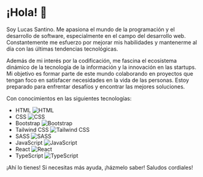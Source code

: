 # ¡Hola! 🚀

Soy Lucas Santino. Me apasiona el mundo de la programación y el desarrollo de software, especialmente en el campo del desarrollo web. Constantemente me esfuerzo por mejorar mis habilidades y mantenerme al día con las últimas tendencias tecnológicas.

Además de mi interés por la codificación, me fascina el ecosistema dinámico de la tecnología de la información y la innovación en las startups. Mi objetivo es formar parte de este mundo colaborando en proyectos que tengan foco en satisfacer necesidades en la vida de las personas. Estoy preparado para enfrentar desafíos y encontrar las mejores soluciones.

Con conocimientos en las siguientes tecnologías:

- HTML <img src="https://img.icons8.com/color/24/000000/html-5.png" alt="HTML" style="margin-right: 10px;">
- CSS <img src="https://img.icons8.com/color/24/000000/css3.png" alt="CSS" style="margin-right: 10px;">
- Bootstrap <img src="https://img.icons8.com/color/24/000000/bootstrap.png" alt="Bootstrap" style="margin-right: 10px;">
- Tailwind CSS <img src="https://www.vectorlogo.zone/logos/tailwindcss/tailwindcss-icon.svg" alt="Tailwind CSS" style="margin-right: 10px;">
- SASS <img src="https://img.icons8.com/color/24/000000/sass.png" alt="SASS" style="margin-right: 10px;">
- JavaScript <img src="https://img.icons8.com/color/24/000000/javascript.png" alt="JavaScript" style="margin-right: 10px;">
- React <img src="https://img.icons8.com/color/24/000000/react-native.png" alt="React" style="margin-right: 10px;">
- TypeScript <img src="https://img.icons8.com/color/24/000000/typescript.png" alt="TypeScript" style="margin-right: 10px;">



¡Ahí lo tienes! Si necesitas más ayuda, ¡házmelo saber!
Saludos cordiales!  
